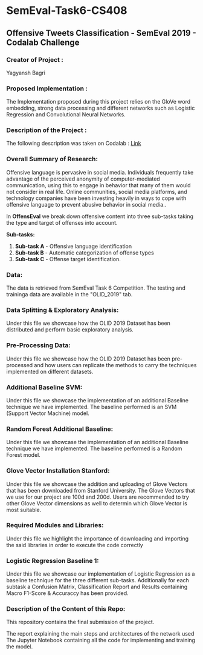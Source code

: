 # SemEval-Task6-CS408

## Offensive Tweets Classification - SemEval 2019 - Codalab Challenge

### Creator of Project :
Yagyansh Bagri


### Proposed Implementation : 
The Implementation proposed during this project relies on the GloVe word embedding, strong data processing and different networks such as Logistic Regression and Convolutional Neural Networks.

### Description of the Project :
The following description was taken on Codalab : [Link](https://competitions.codalab.org/competitions/20011#learn_the_details)

### Overall Summary of Research: 
Offensive language is pervasive in social media. Individuals frequently take advantage of the perceived anonymity of computer-mediated communication, using this to engage in behavior that many of them would not consider in real life. Online communities, social media platforms, and technology companies have been investing heavily in ways to cope with offensive language to prevent abusive behavior in social media..

In **OffensEval** we break down offensive content into three sub-tasks taking the type and target of offenses into account.

**Sub-tasks:**
1. **Sub-task A** - Offensive language identification
2. **Sub-task B** - Automatic categorization of offense types
3. **Sub-task C** - Offense target identification.

### Data: 
The data is retrieved from SemEval Task 6 Competition. The testing and traininga data are available in the "OLID_2019" tab. 

### Data Splitting & Exploratory Analysis:
Under this file we showcase how the OLID 2019 Dataset has been distributed and perform basic exploratory analysis.

### Pre-Processing Data:
Under this file we showcase how the OLID 2019 Dataset has been pre-processed and how users can replicate the methods to carry the techniques implemented on different datasets.

### Additional Baseline SVM:
Under this file we showcase the implementation of an additional Baseline technique we have implemented. The baseline performed is an SVM (Support Vector Machine) model.

### Random Forest Additional Baseline:
Under this file we showcase the implementation of an additional Baseline technique we have implemented. The baseline performed is a Random Forest model.


### Glove Vector Installation Stanford:
Under this file we showcase the addition and uploading of Glove Vectors that has been downloaded from Stanford University. The Glove Vectors that we use for our project are 100d and 200d. Users are recommended to try other Glove Vector dimensions as well to determin which Glove Vector is most suitable.


### Required Modules and Libraries:
Under this file we highlight the importance of downloading and importing the said libraries in order to execute the code correctly

### Logistic Regression Baseline 1:
Under this file we showcase our implementation of Logistic Regression as a baseline technique for the three different sub-tasks. Additionally for each subtask a Confusion Matrix, Classification Report and Results containing Macro F1-Score & Accuraccy has been provided.

### Description of the Content of this Repo: 
This repository contains the final submission of the project.

The report explaining the main steps and architectures of the network used
The Jupyter Notebook containing all the code for implementing and training the model.
